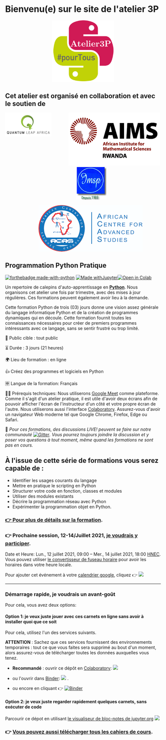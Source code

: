 #  Bienvenu(e) sur le site de l'atelier 3P

<p align="center">
  <img src="./images/logo-atelier3P.png" width="200" title="hover text">
</p>

## Cet atelier est organisé en collaboration et avec le soutien de 



<p align="center">
<a href="https://quantumleapafrica.org/" ><img src="./images/QLAlogo-main-small.png" style="float:left; max-width: 1200px; display: inline" alt="QLA"/></a> &emsp; &nbsp;&nbsp;&nbsp;&nbsp;&nbsp;&nbsp;&nbsp;&nbsp;
<a href="https://aims.ac.rw/" ><img src="./images/aims-rwanda.png" style="float:center; max-width: 600px; display: inline" alt="AIMS-RW"/></a> &emsp; &nbsp;&nbsp;&nbsp;&nbsp;&nbsp;&nbsp;&nbsp;&nbsp;  
<a href="http://imsp-benin.com/" ><img src="./images/logoimsp.png" style="float:center; max-width: 600px; display: inline" alt="IMSP"/></a> 
</p>  
  
<p align="center">  
&emsp;&nbsp;&nbsp;&nbsp;&nbsp;&nbsp;&nbsp;&nbsp;&nbsp;
<a href="https://acas-yde.org/" ><img src="./images/logo-acas.png" style="float:center; max-width: 600px; display: inline" alt="ACAS"/></a>
</p>


## Programmation Python Pratique

[![forthebadge made-with-python](http://ForTheBadge.com/images/badges/made-with-python.svg)](https://www.python.org/)
[![Made withJupyter](https://img.shields.io/badge/Made%20with-Jupyter-orange?style=for-the-badge&logo=Jupyter)](https://jupyter.org/try)[![Open in Colab](https://colab.research.google.com/assets/colab-badge.svg)](https://colab.research.google.com/github/ai-technipreneurs/site-officiel-atelier-3-P/blob/main/Bienvenue_dans_Colaboratory.ipynb)

Un repertoire de calepins d'auto-apprentissage en [**Python**](https://www.python.org/). Nous organisons cet atelier une fois par trimestre, avec des mises à jour régulières.
Ces formations peuvent également avoir lieu à la demande. 



Cette formation Python de trois (03) jours donne une vision assez générale du langage informatique Python et de la création de programmes dynamiques qui en découle. 
Cette formation fournit toutes les connaissances nécessaires pour créer de premiers programmes intéressants avec ce langage, sans se sentir frustré ou trop limité.


💺 Public cible : tout public

⏳ Durée : 3 jours (21 heures)

🌍 Lieu de formation : en ligne

👍 Créez des programmes et logiciels en Python

🈸 Langue de la formation: Français

👨‍💻 Prérequis techniques:
Nous utiliserons [Google Meet](https://meet.google.com/) comme plateforme. Comme il s'agit d'un atelier pratique, il est utile d'avoir deux écrans afin de pouvoir afficher l'écran de l'instructeur d'un côté et votre propre écran de l'autre. Nous utiliserons aussi l'interface [Colaboratory](https://colab.research.google.com/notebooks/welcome.ipynb?hl=fr). Assurez-vous d'avoir un navigateur Web moderne tel que Google Chrome, Firefox, Edge ou Safari.

💬 *Pour ces formations, des discussions LIVE! peuvent se faire sur notre communauté [![Gitter](https://badges.gitter.im/ai-technipreneurs/programmation-python-pratique.svg)](https://gitter.im/ai-technipreneurs/programmation-python-pratique?utm_source=badge&utm_medium=badge&utm_campaign=pr-badge). Vous pourrez toujours joindre la discussion et y poser vos questions à tout moment, même quand les formations ne sont pas en cours.*

## À l'issue de cette série de formations vous serez capable de :
* Identifier les usages courants du langage
* Mettre en pratique le scripting en Python
* Structurer votre code en fonction, classes et modules
* Utiliser des modules existants
* Décrire la programmation réseau avec Python
* Expérimenter la programmation objet en Python.


### [👉 Pour plus de détails sur la formation](https://ai-technipreneurs.github.io/programmation-python-pratique/).


### 👉 Prochaine session, 12-14/Juillet 2021, [je voudrais y participer](https://forms.gle/9oQqFBRGicT3bi8E7). 
Date et Heure: Lun., 12 juillet 2021, 09:00 – Mer., 14 juillet 2021, 18:00 [HNEC](https://fr.wikipedia.org/wiki/Heure_normale_d%27Europe_centrale).
Vous pouvez utiliser [le convertisseur de fuseau horaire](https://www.thetimezoneconverter.com/) pour avoir les horaires dans votre heure locale.

Pour ajouter cet événement à votre [calendrier google](https://calendar.google.com/event?action=TEMPLATE&tmeid=M3Q5MWUwOXFnY2M3NzM1cDBqMnZkMGI5NW5fMjAyMTA3MDUgYWkudGVjaG5pcHJlbmV1cnNAbQ&tmsrc=ai.technipreneurs%40gmail.com&scp=ALL), cliquez 👉 
<a target="_blank" href="https://calendar.google.com/event?action=TEMPLATE&amp;tmeid=M3Q5MWUwOXFnY2M3NzM1cDBqMnZkMGI5NW5fMjAyMTA3MTIgYWkudGVjaG5pcHJlbmV1cnNAbQ&amp;tmsrc=ai.technipreneurs%40gmail.com&amp;scp=ALL"><img border="0" src="https://www.google.com/calendar/images/ext/gc_button1_en-GB.gif"></a>



***********

### Démarrage rapide, je voudrais un avant-goût
Pour cela, vous avez deux options:

#### Option 1: je veux juste jouer avec ces carnets en ligne sans avoir à installer quoi que ce soit

Pour cela, utilisez l'un des services suivants.

**ATTENTION** : Sachez que ces services fournissent des environnements temporaires : tout ce que vous faites sera supprimé au bout d'un moment, alors assurez-vous de télécharger toutes les données auxquelles vous tenez.

* **Recommandé** : ouvrir ce dépôt en [Colaboratory](https://colab.research.google.com/github/ai-technipreneurs/programmation-python-pratique/blob/master/):
<a href="https://colab.research.google.com/github/ai-technipreneurs/programmation-python-pratique/blob/master/"><img src="https://colab.research.google.com/img/colab_favicon.ico" width="90" /></a>

* ou l'ouvrir dans [Binder](https://mybinder.org/v2/gh/ai-technipreneurs/programmation-python-pratique/master):
<a href="https://mybinder.org/v2/gh/ai-technipreneurs/programmation-python-pratique/master"><img src="https://matthiasbussonnier.com/posts/img/binder_logo_128x128.png" width="90" /></a> . 

* ou encore en cliquant 👉 [![Binder](https://mybinder.org/badge_logo.svg)](https://mybinder.org/v2/gh/ai-technipreneurs/programmation-python-pratique/master)



####  Option 2: je veux juste regarder rapidement quelques carnets, sans exécuter de code

Parcourir ce dépot en utilisant [le visualiseur de bloc-notes de jupyter.org](https://nbviewer.jupyter.org/github/ai-technipreneurs/programmation-python-pratique-nbviewer/tree/main/)
<a href="https://nbviewer.jupyter.org/github/ai-technipreneurs/programmation-python-pratique-nbviewer/tree/main/
"><img src="https://jupyter.org/assets/nav_logo.svg" width="150" /></a>



### 👉 [Vous pouvez aussi télécharger tous les cahiers de cours](https://github.com/ai-technipreneurs/programmation-python-pratique).

